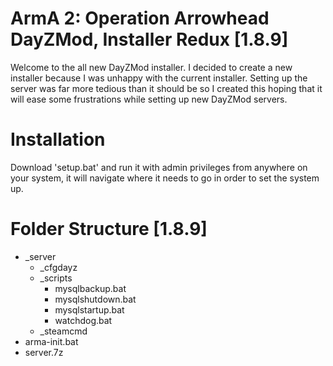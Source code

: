 # ArmA 2: Operation Arrowhead DayZMod, Installer Redux [1.8.9]
Welcome to the all new DayZMod installer. I decided to create a new installer because I was unhappy with the current installer. Setting up the server was far more tedious than it should be so I created this hoping that it will ease some frustrations while setting up new DayZMod servers.

# Installation
Download 'setup.bat' and run it with admin privileges from anywhere on your system, it will navigate where it needs to go in order to set the system up.

# Folder Structure [1.8.9]
* _server
  * _cfgdayz
  * _scripts
    * mysqlbackup.bat
    * mysqlshutdown.bat
    * mysqlstartup.bat
    * watchdog.bat
  * _steamcmd
* arma-init.bat
* server.7z

